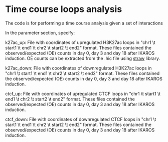 Time course loops analysis
=============================

The code is for  performing a time course analysis given a set of interactions

In the parameter section, specify:

k27ac_up: File with coordinates of upregulated H3K27ac loops in "chr1 \t start1 \t end1 \t chr2 \t start2 \t end2" format. These files contained the observed/expected (OE) counts in day 0, day 3 and day 18 after IKAROS induction. OE counts can be extracted from the .hic file using [straw](https://github.com/aidenlab/straw) library.

k27ac_down: File with coordinates of downregulated H3K27ac loops in "chr1 \t start1 \t end1 \t chr2 \t start2 \t end2" format. These files contained the observed/expected (OE) counts in day 0, day 3 and day 18 after IKAROS induction.

ctcf_up: File with coordinates of upregulated CTCF loops in "chr1 \t start1 \t end1 \t chr2 \t start2 \t end2" format. These files contained the observed/expected (OE) counts in day 0, day 3 and day 18 after IKAROS induction.

ctcf_down: File with coordinates of downregulated CTCF loops in "chr1 \t start1 \t end1 \t chr2 \t start2 \t end2" format. These files contained the observed/expected (OE) counts in day 0, day 3 and day 18 after IKAROS induction.


